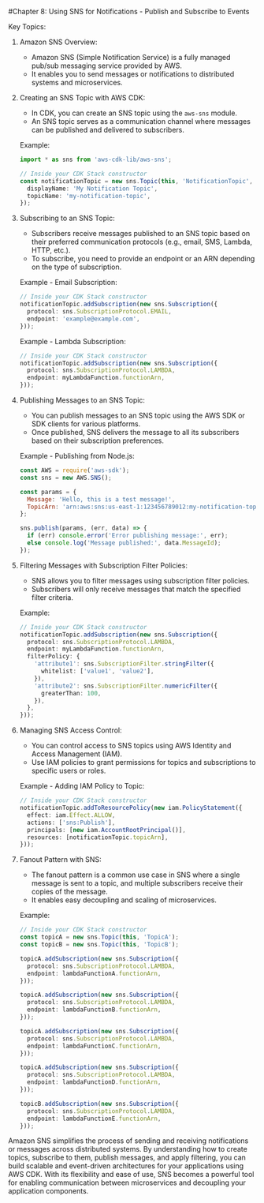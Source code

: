 #Chapter 8: Using SNS for Notifications - Publish and Subscribe to Events

Key Topics:

1. Amazon SNS Overview:
   - Amazon SNS (Simple Notification Service) is a fully managed pub/sub messaging service provided by AWS.
   - It enables you to send messages or notifications to distributed systems and microservices.

2. Creating an SNS Topic with AWS CDK:
   - In CDK, you can create an SNS topic using the `aws-sns` module.
   - An SNS topic serves as a communication channel where messages can be published and delivered to subscribers.

   Example:
   ```typescript
   import * as sns from 'aws-cdk-lib/aws-sns';

   // Inside your CDK Stack constructor
   const notificationTopic = new sns.Topic(this, 'NotificationTopic', {
     displayName: 'My Notification Topic',
     topicName: 'my-notification-topic',
   });
   ```

3. Subscribing to an SNS Topic:
   - Subscribers receive messages published to an SNS topic based on their preferred communication protocols (e.g., email, SMS, Lambda, HTTP, etc.).
   - To subscribe, you need to provide an endpoint or an ARN depending on the type of subscription.

   Example - Email Subscription:
   ```typescript
   // Inside your CDK Stack constructor
   notificationTopic.addSubscription(new sns.Subscription({
     protocol: sns.SubscriptionProtocol.EMAIL,
     endpoint: 'example@example.com',
   }));
   ```

   Example - Lambda Subscription:
   ```typescript
   // Inside your CDK Stack constructor
   notificationTopic.addSubscription(new sns.Subscription({
     protocol: sns.SubscriptionProtocol.LAMBDA,
     endpoint: myLambdaFunction.functionArn,
   }));
   ```

4. Publishing Messages to an SNS Topic:
   - You can publish messages to an SNS topic using the AWS SDK or SDK clients for various platforms.
   - Once published, SNS delivers the message to all its subscribers based on their subscription preferences.

   Example - Publishing from Node.js:
   ```javascript
   const AWS = require('aws-sdk');
   const sns = new AWS.SNS();

   const params = {
     Message: 'Hello, this is a test message!',
     TopicArn: 'arn:aws:sns:us-east-1:123456789012:my-notification-topic',
   };

   sns.publish(params, (err, data) => {
     if (err) console.error('Error publishing message:', err);
     else console.log('Message published:', data.MessageId);
   });
   ```

5. Filtering Messages with Subscription Filter Policies:
   - SNS allows you to filter messages using subscription filter policies.
   - Subscribers will only receive messages that match the specified filter criteria.

   Example:
   ```typescript
   // Inside your CDK Stack constructor
   notificationTopic.addSubscription(new sns.Subscription({
     protocol: sns.SubscriptionProtocol.LAMBDA,
     endpoint: myLambdaFunction.functionArn,
     filterPolicy: {
       'attribute1': sns.SubscriptionFilter.stringFilter({
         whitelist: ['value1', 'value2'],
       }),
       'attribute2': sns.SubscriptionFilter.numericFilter({
         greaterThan: 100,
       }),
     },
   }));
   ```

6. Managing SNS Access Control:
   - You can control access to SNS topics using AWS Identity and Access Management (IAM).
   - Use IAM policies to grant permissions for topics and subscriptions to specific users or roles.

   Example - Adding IAM Policy to Topic:
   ```typescript
   // Inside your CDK Stack constructor
   notificationTopic.addToResourcePolicy(new iam.PolicyStatement({
     effect: iam.Effect.ALLOW,
     actions: ['sns:Publish'],
     principals: [new iam.AccountRootPrincipal()],
     resources: [notificationTopic.topicArn],
   }));
   ```

7. Fanout Pattern with SNS:
   - The fanout pattern is a common use case in SNS where a single message is sent to a topic, and multiple subscribers receive their copies of the message.
   - It enables easy decoupling and scaling of microservices.

   Example:
   ```typescript
   // Inside your CDK Stack constructor
   const topicA = new sns.Topic(this, 'TopicA');
   const topicB = new sns.Topic(this, 'TopicB');

   topicA.addSubscription(new sns.Subscription({
     protocol: sns.SubscriptionProtocol.LAMBDA,
     endpoint: lambdaFunctionA.functionArn,
   }));

   topicA.addSubscription(new sns.Subscription({
     protocol: sns.SubscriptionProtocol.LAMBDA,
     endpoint: lambdaFunctionB.functionArn,
   }));

   topicA.addSubscription(new sns.Subscription({
     protocol: sns.SubscriptionProtocol.LAMBDA,
     endpoint: lambdaFunctionC.functionArn,
   }));

   topicA.addSubscription(new sns.Subscription({
     protocol: sns.SubscriptionProtocol.LAMBDA,
     endpoint: lambdaFunctionD.functionArn,
   }));

   topicB.addSubscription(new sns.Subscription({
     protocol: sns.SubscriptionProtocol.LAMBDA,
     endpoint: lambdaFunctionE.functionArn,
   }));
   ```

Amazon SNS simplifies the process of sending and receiving notifications or messages across distributed systems. By understanding how to create topics, subscribe to them, publish messages, and apply filtering, you can build scalable and event-driven architectures for your applications using AWS CDK. With its flexibility and ease of use, SNS becomes a powerful tool for enabling communication between microservices and decoupling your application components.
